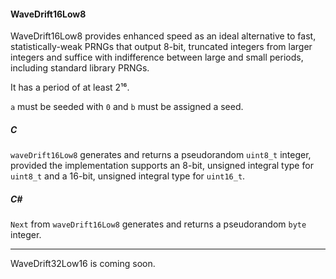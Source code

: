 #### WaveDrift16Low8

WaveDrift16Low8 provides enhanced speed as an ideal alternative to fast, statistically-weak PRNGs that output 8-bit, truncated integers from larger integers and suffice with indifference between large and small periods, including standard library PRNGs.

It has a period of at least 2¹⁶.

`a` must be seeded with `0` and `b` must be assigned a seed.

##### C

`waveDrift16Low8` generates and returns a pseudorandom `uint8_t` integer, provided the implementation supports an 8-bit, unsigned integral type for `uint8_t` and a 16-bit, unsigned integral type for `uint16_t`.

##### C#

`Next` from `waveDrift16Low8` generates and returns a pseudorandom `byte` integer.

---

WaveDrift32Low16 is coming soon.
